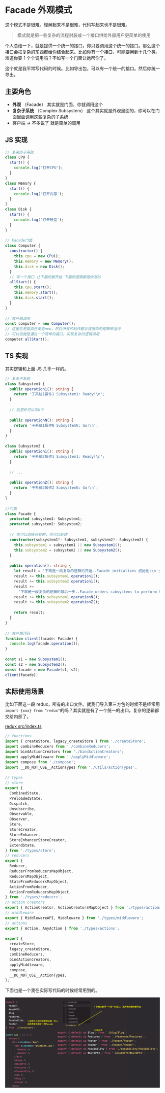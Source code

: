 # Facade 外观模式

这个模式不是很难。理解起来不是很难，代码写起来也不是很难。

> 模式就是把一些复杂的流程封装成一个接口供给外部用户更简单的使用

个人总结一下，就是提供一个统一的接口，你只要调用这个统一的接口。那么这个接口会把复杂的东西都给你结合起来。比如你有一个接口，可能要用到十几个类。难道你要 1 个个调用吗？不如写一个门面让她帮你了。

这个就是我平常写代码的时候。比如导出包，可以有一个统一的接口。然后你统一导出。

## 主要角色

- **外观** （Facade） 其实就是门面，你就调用这个
- **复杂子系统** （Complex Subsystem） 这个其实就是外观里面的，你可以在门面里面调用这些复杂的子系统
- 客户端 → 不多说了 就是简单的调用

## JS 实现

```js
// 复杂的子系统
class CPU {
  start() {
    console.log('打开CPU');
  }
}
class Memory {
  start() {
    console.log('打开内存');
  }
}
class Disk {
  start() {
    console.log('打开硬盘');
  }
}

// Facade门面
class Computer {
  constructor() {
    this.cpu = new CPU();
    this.memory = new Memory();
    this.disk = new Disk();
  }
  // 写一个接口 让下面的都开始 下面的逻辑都是你写的
  allStart() {
    this.cpu.start();
    this.memory.start();
    this.disk.start();
  }
}

// 客户端调用
const computer = new Computer();
// 这里你无需自己亲自new，然后所有的动作都会按照你的逻辑来运行
// 可以说就是通过一个简单的接口，实现复杂的逻辑调用
computer.allStart();
```

## TS 实现

其实逻辑和上面 JS 几乎一样的。

```typescript
// 复杂子系统
class Subsystem1 {
  public operation1(): string {
    return '子系统1操作1 Subsystem1: Ready!\n';
  }

  // 这里你可以写n个

  public operationN(): string {
    return '子系统1操作N SubsystemN: Go!\n';
  }
}

class Subsystem2 {
  public operation1(): string {
    return '子系统2操作1 Subsystem1: Ready!\n';
  }

  // ...

  public operationZ(): string {
    return '子系统2操作Z SubsystemN: Go!\n';
  }
}

//门面
class Facade {
  protected subsystem1: Subsystem1;
  protected subsystem2: Subsystem2;

  // 你可以选择已有的，也可以新建
  constructor(subsystem1?: Subsystem1, subsystem2?: Subsystem2) {
    this.subsystem1 = subsystem1 || new Subsystem1();
    this.subsystem2 = subsystem2 || new Subsystem2();
  }

  public operation(): string {
    let result = '下面是一段复杂的逻辑的开始..Facade initializes 初始化:\n';
    result += this.subsystem1.operation1();
    result += this.subsystem2.operation1();
    result +=
      '下面是一段复杂的逻辑的最后一步..Facade orders subsystems to perform the action:\n';
    result += this.subsystem1.operationN();
    result += this.subsystem2.operationZ();

    return result;
  }
}

// 客户端代码
function client(facade: Facade) {
  console.log(facade.operation());
}

const s1 = new Subsystem1();
const s2 = new Subsystem2();
const facade = new Facade(s1, s2);
client(facade);
```

## 实际使用场景

比如下面这一段 redux，所有的出口文件。就我们导入第三方包的时候不是经常用`import {xxx} from "redux"`的吗？其实就是有了一个统一的出口。复杂的逻辑都交给内部了。

[redux src/index.ts](https://github.com/reduxjs/redux/blob/master/src/index.ts)

```typescript
// functions
import { createStore, legacy_createStore } from './createStore';
import combineReducers from './combineReducers';
import bindActionCreators from './bindActionCreators';
import applyMiddleware from './applyMiddleware';
import compose from './compose';
import __DO_NOT_USE__ActionTypes from './utils/actionTypes';

// types
// store
export {
  CombinedState,
  PreloadedState,
  Dispatch,
  Unsubscribe,
  Observable,
  Observer,
  Store,
  StoreCreator,
  StoreEnhancer,
  StoreEnhancerStoreCreator,
  ExtendState,
} from './types/store';
// reducers
export {
  Reducer,
  ReducerFromReducersMapObject,
  ReducersMapObject,
  StateFromReducersMapObject,
  ActionFromReducer,
  ActionFromReducersMapObject,
} from './types/reducers';
// action creators
export { ActionCreator, ActionCreatorsMapObject } from './types/actions';
// middleware
export { MiddlewareAPI, Middleware } from './types/middleware';
// actions
export { Action, AnyAction } from './types/actions';

export {
  createStore,
  legacy_createStore,
  combineReducers,
  bindActionCreators,
  applyMiddleware,
  compose,
  __DO_NOT_USE__ActionTypes,
};
```

下面也是一个我在实际写代码的时候经常用到的。

![image-20230205014328394](https://raw.githubusercontent.com/chihokyo/image_host/develop/image-20230205014328394.png)
